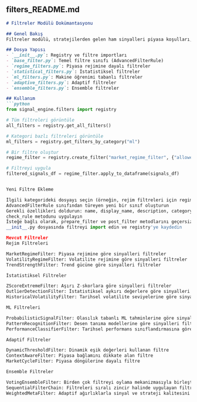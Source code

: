 ## filters_README.md

```markdown
# Filtreler Modülü Dokümantasyonu

## Genel Bakış
Filtreler modülü, stratejilerden gelen ham sinyalleri piyasa koşulları, tarihsel performans, istatistiksel anormallikler ve makine öğrenimi öngörülerine göre filtreleyerek sinyal kalitesini artıran bileşenleri içerir.

## Dosya Yapısı
- `__init__.py`: Registry ve filtre importları
- `base_filter.py`: Temel filtre sınıfı (AdvancedFilterRule)
- `regime_filters.py`: Piyasa rejimine dayalı filtreler
- `statistical_filters.py`: İstatistiksel filtreler
- `ml_filters.py`: Makine öğrenimi tabanlı filtreler
- `adaptive_filters.py`: Adaptif filtreler
- `ensemble_filters.py`: Ensemble filtreler

## Kullanım
```python
from signal_engine.filters import registry

# Tüm filtreleri görüntüle
all_filters = registry.get_all_filters()

# Kategori bazlı filtreleri görüntüle
ml_filters = registry.get_filters_by_category("ml")

# Bir filtre oluştur
regime_filter = registry.create_filter("market_regime_filter", {"allowed_regimes": {"long": ["strong_uptrend"]}})

# Filtreyi uygula
filtered_signals_df = regime_filter.apply_to_dataframe(signals_df)


Yeni Filtre Ekleme

İlgili kategorideki dosyayı seçin (örneğin, rejim filtreleri için regime_filters.py)
AdvancedFilterRule sınıfından türeyen yeni bir sınıf oluşturun
Gerekli özellikleri doldurun: name, display_name, description, category, default_params, required_indicators
check_rule metodunu uygulayın
İsteğe bağlı olarak, prepare_filter ve post_filter metodlarını geçersiz kılın
__init__.py dosyasında filtreyi import edin ve registry'ye kaydedin

Mevcut Filtreler
Rejim Filtreleri

MarketRegimeFilter: Piyasa rejimine göre sinyalleri filtreler
VolatilityRegimeFilter: Volatilite rejimine göre sinyalleri filtreler
TrendStrengthFilter: Trend gücüne göre sinyalleri filtreler

İstatistiksel Filtreler

ZScoreExtremeFilter: Aşırı Z-skorlara göre sinyalleri filtreler
OutlierDetectionFilter: İstatistiksel aykırı değerlere göre sinyalleri filtreler
HistoricalVolatilityFilter: Tarihsel volatilite seviyelerine göre sinyalleri filtreler

ML Filtreleri

ProbabilisticSignalFilter: Olasılık tabanlı ML tahminlerine göre sinyalleri filtreler
PatternRecognitionFilter: Desen tanıma modellerine göre sinyalleri filtreler
PerformanceClassifierFilter: Tarihsel performans sınıflandırmasına göre sinyalleri filtreler

Adaptif Filtreler

DynamicThresholdFilter: Dinamik eşik değerleri kullanan filtre
ContextAwareFilter: Piyasa bağlamını dikkate alan filtre
MarketCycleFilter: Piyasa döngülerine dayalı filtre

Ensemble Filtreler

VotingEnsembleFilter: Birden çok filtreyi oylama mekanizmasıyla birleştiren filtre
SequentialFilterChain: Filtreleri sıralı zincir halinde uygulayan filtre
WeightedMetaFilter: Adaptif ağırlıklarla sinyal ve strateji kalitesini değerlendiren meta filtre